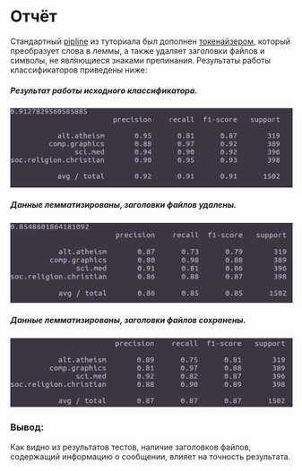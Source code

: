 # Отчёт

Стандартный [pipline](https://github.com/EgorOs/osinkin_hw10/blob/master/tutorial/from_class.py#L46) из туториала был дополнен [токенайзером](https://github.com/EgorOs/osinkin_hw10/blob/master/with_lemma.py#L17), который преобразует слова в леммы, а также удаляет заголовки файлов и символы, не являющиеся знаками препинания. Результаты работы классификаторов приведены ниже:

##### Результат работы исходного классификатора.
![Test 1](https://raw.githubusercontent.com/EgorOs/osinkin_hw10/master/pics/no_lemma.png)
##### Данные лемматизированы, заголовки файлов удалены.
![Test 2](https://raw.githubusercontent.com/EgorOs/osinkin_hw10/master/pics/lemma_no_header.png)
##### Данные лемматизированы, заголовки файлов сохранены.
![Test 3](https://raw.githubusercontent.com/EgorOs/osinkin_hw10/master/pics/lemma_header.png)

### Вывод:
Как видно из результатов тестов, наличие заголовков файлов, содержащий информацию о сообщении, влияет на точность результата.
